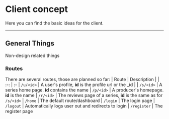 # Client concept
Here you can find the basic ideas for the client.

---
## General Things
Non-design related things
### Routes
There are several routes, those are planned so far:
| Route | Description |
| :-: | :-
| `/u/<id>` | A user's profile, **id** is the profile url or the _id |
| `/s/<id>` | A series home page. **id** contains the name
| `/p/<id>` | A producer's homepage. **id** is the name
| `/r/<id>` | The reviews page of a series, **id** is the same as for `/s/<id>`
| `/home` | The default route/dashboard
| `/login` | The login page
| `/logout` | Automatically logs user out and redirects to login
| `/register` | The register page